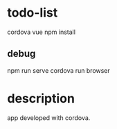 # todo-list
cordova vue 
npm install
## debug
npm run serve
cordova run browser

# description 
app developed with cordova.
